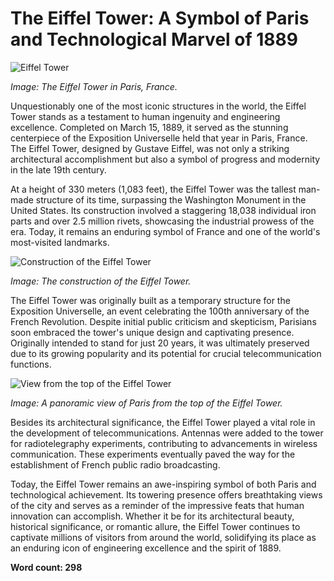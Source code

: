# **The Eiffel Tower: A Symbol of Paris and Technological Marvel of 1889**

![Eiffel Tower](/img/1691514653166.png)

*Image: The Eiffel Tower in Paris, France.*

Unquestionably one of the most iconic structures in the world, the Eiffel Tower stands as a testament to human ingenuity and engineering excellence. Completed on March 15, 1889, it served as the stunning centerpiece of the Exposition Universelle held that year in Paris, France. The Eiffel Tower, designed by Gustave Eiffel, was not only a striking architectural accomplishment but also a symbol of progress and modernity in the late 19th century.

At a height of 330 meters (1,083 feet), the Eiffel Tower was the tallest man-made structure of its time, surpassing the Washington Monument in the United States. Its construction involved a staggering 18,038 individual iron parts and over 2.5 million rivets, showcasing the industrial prowess of the era. Today, it remains an enduring symbol of France and one of the world's most-visited landmarks.

![Construction of the Eiffel Tower](/img/1691514660568.png)

*Image: The construction of the Eiffel Tower.*

The Eiffel Tower was originally built as a temporary structure for the Exposition Universelle, an event celebrating the 100th anniversary of the French Revolution. Despite initial public criticism and skepticism, Parisians soon embraced the tower's unique design and captivating presence. Originally intended to stand for just 20 years, it was ultimately preserved due to its growing popularity and its potential for crucial telecommunication functions.

![View from the top of the Eiffel Tower](/img/1691514667941.png)

*Image: A panoramic view of Paris from the top of the Eiffel Tower.*

Besides its architectural significance, the Eiffel Tower played a vital role in the development of telecommunications. Antennas were added to the tower for radiotelegraphy experiments, contributing to advancements in wireless communication. These experiments eventually paved the way for the establishment of French public radio broadcasting.

Today, the Eiffel Tower remains an awe-inspiring symbol of both Paris and technological achievement. Its towering presence offers breathtaking views of the city and serves as a reminder of the impressive feats that human innovation can accomplish. Whether it be for its architectural beauty, historical significance, or romantic allure, the Eiffel Tower continues to captivate millions of visitors from around the world, solidifying its place as an enduring icon of engineering excellence and the spirit of 1889.

**Word count: 298**